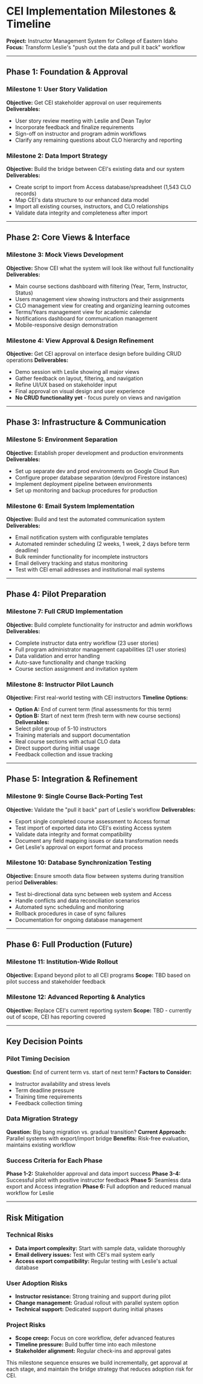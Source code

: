 # CEI Implementation Milestones & Timeline

**Project:** Instructor Management System for College of Eastern Idaho  
**Focus:** Transform Leslie's "push out the data and pull it back" workflow

---

## Phase 1: Foundation & Approval

### Milestone 1: User Story Validation
**Objective:** Get CEI stakeholder approval on user requirements
**Deliverables:**
- User story review meeting with Leslie and Dean Taylor
- Incorporate feedback and finalize requirements
- Sign-off on instructor and program admin workflows
- Clarify any remaining questions about CLO hierarchy and reporting

### Milestone 2: Data Import Strategy
**Objective:** Build the bridge between CEI's existing data and our system
**Deliverables:**
- Create script to import from Access database/spreadsheet (1,543 CLO records)
- Map CEI's data structure to our enhanced data model
- Import all existing courses, instructors, and CLO relationships
- Validate data integrity and completeness after import

---

## Phase 2: Core Views & Interface

### Milestone 3: Mock Views Development
**Objective:** Show CEI what the system will look like without full functionality
**Deliverables:**
- Main course sections dashboard with filtering (Year, Term, Instructor, Status)
- Users management view showing instructors and their assignments
- CLO management view for creating and organizing learning outcomes
- Terms/Years management view for academic calendar
- Notifications dashboard for communication management
- Mobile-responsive design demonstration

### Milestone 4: View Approval & Design Refinement
**Objective:** Get CEI approval on interface design before building CRUD operations
**Deliverables:**
- Demo session with Leslie showing all major views
- Gather feedback on layout, filtering, and navigation
- Refine UI/UX based on stakeholder input
- Final approval on visual design and user experience
- **No CRUD functionality yet** - focus purely on views and navigation

---

## Phase 3: Infrastructure & Communication

### Milestone 5: Environment Separation
**Objective:** Establish proper development and production environments
**Deliverables:**
- Set up separate dev and prod environments on Google Cloud Run
- Configure proper database separation (dev/prod Firestore instances)
- Implement deployment pipeline between environments
- Set up monitoring and backup procedures for production

### Milestone 6: Email System Implementation
**Objective:** Build and test the automated communication system
**Deliverables:**
- Email notification system with configurable templates
- Automated reminder scheduling (2 weeks, 1 week, 2 days before term deadline)
- Bulk reminder functionality for incomplete instructors
- Email delivery tracking and status monitoring
- Test with CEI email addresses and institutional mail systems

---

## Phase 4: Pilot Preparation

### Milestone 7: Full CRUD Implementation
**Objective:** Build complete functionality for instructor and admin workflows
**Deliverables:**
- Complete instructor data entry workflow (23 user stories)
- Full program administrator management capabilities (21 user stories)
- Data validation and error handling
- Auto-save functionality and change tracking
- Course section assignment and invitation system

### Milestone 8: Instructor Pilot Launch
**Objective:** First real-world testing with CEI instructors
**Timeline Options:**
- **Option A:** End of current term (final assessments for this term)
- **Option B:** Start of next term (fresh term with new course sections)
**Deliverables:**
- Select pilot group of 5-10 instructors
- Training materials and support documentation
- Real course sections with actual CLO data
- Direct support during initial usage
- Feedback collection and issue tracking

---

## Phase 5: Integration & Refinement

### Milestone 9: Single Course Back-Porting Test
**Objective:** Validate the "pull it back" part of Leslie's workflow
**Deliverables:**
- Export single completed course assessment to Access format
- Test import of exported data into CEI's existing Access system
- Validate data integrity and format compatibility
- Document any field mapping issues or data transformation needs
- Get Leslie's approval on export format and process

### Milestone 10: Database Synchronization Testing
**Objective:** Ensure smooth data flow between systems during transition period
**Deliverables:**
- Test bi-directional data sync between web system and Access
- Handle conflicts and data reconciliation scenarios
- Automated sync scheduling and monitoring
- Rollback procedures in case of sync failures
- Documentation for ongoing database management

---

## Phase 6: Full Production (Future)

### Milestone 11: Institution-Wide Rollout
**Objective:** Expand beyond pilot to all CEI programs
**Scope:** TBD based on pilot success and stakeholder feedback

### Milestone 12: Advanced Reporting & Analytics
**Objective:** Replace CEI's current reporting system
**Scope:** TBD - currently out of scope, CEI has reporting covered

---

## Key Decision Points

### Pilot Timing Decision
**Question:** End of current term vs. start of next term?
**Factors to Consider:**
- Instructor availability and stress levels
- Term deadline pressure
- Training time requirements
- Feedback collection timing

### Data Migration Strategy
**Question:** Big bang migration vs. gradual transition?
**Current Approach:** Parallel systems with export/import bridge
**Benefits:** Risk-free evaluation, maintains existing workflow

### Success Criteria for Each Phase
**Phase 1-2:** Stakeholder approval and data import success
**Phase 3-4:** Successful pilot with positive instructor feedback
**Phase 5:** Seamless data export and Access integration
**Phase 6:** Full adoption and reduced manual workflow for Leslie

---

## Risk Mitigation

### Technical Risks
- **Data import complexity:** Start with sample data, validate thoroughly
- **Email delivery issues:** Test with CEI's mail system early
- **Access export compatibility:** Regular testing with Leslie's actual database

### User Adoption Risks
- **Instructor resistance:** Strong training and support during pilot
- **Change management:** Gradual rollout with parallel system option
- **Technical support:** Dedicated support during initial phases

### Project Risks
- **Scope creep:** Focus on core workflow, defer advanced features
- **Timeline pressure:** Build buffer time into each milestone
- **Stakeholder alignment:** Regular check-ins and approval gates

This milestone sequence ensures we build incrementally, get approval at each stage, and maintain the bridge strategy that reduces adoption risk for CEI.

